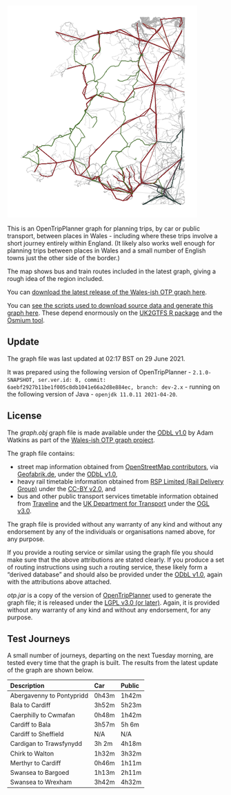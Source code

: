 ![](map.png)

This is an OpenTripPlanner graph for planning trips, by car or public transport, between places in Wales - including where these trips involve a short journey entirely within England. (It likely also works well enough for planning trips between places in Wales and a small number of English towns just the other side of the border.)

The map shows bus and train routes included in the latest graph, giving a rough idea of the region included.

You can [download the latest release of the Wales-ish OTP graph here](https://github.com/stupidpupil/wales_ish_otp_graph/releases/latest).

You can [see the scripts used to download source data and generate this graph here](https://github.com/stupidpupil/wales_ish_otp_graph). These depend enormously on the [UK2GTFS R package](https://itsleeds.github.io/UK2GTFS/) and the [Osmium tool](https://osmcode.org/osmium-tool/).

## Update

The graph file was last updated at 02:17 BST on 29 June 2021.

It was prepared using the following version of OpenTripPlanner - `2.1.0-SNAPSHOT, ser.ver.id: 8, commit: 6aebf2927b11be1f005c8db1041e66a2d8e884ec, branch: dev-2.x` - running on the following version of Java - `openjdk 11.0.11 2021-04-20`.

## License

The *graph.obj* graph file is made available under the [ODbL v1.0](https://opendatacommons.org/licenses/odbl/1-0/) by Adam Watkins as part of the [Wales-ish OTP graph project](https://stupidpupil.github.io/wales_ish_otp_graph).

The graph file contains:

  - street map information obtained from [OpenStreetMap contributors](https://www.openstreetmap.org/copyright), via [Geofabrik.de](https://download.geofabrik.de/europe/great-britain.html), under the [ODbL v1.0](https://opendatacommons.org/licenses/odbl/1-0/),
  - heavy rail timetable information obtained from [RSP Limited (Rail Delivery Group)](http://data.atoc.org/) under the [CC-BY v2.0](https://creativecommons.org/licenses/by/2.0/uk/legalcode), and
  - bus and other public transport services timetable information obtained from [Traveline](https://www.travelinedata.org.uk/traveline-open-data/traveline-national-dataset/) and the [UK Department for Transport](https://data.bus-data.dft.gov.uk/) under the [OGL v3.0](https://www.nationalarchives.gov.uk/doc/open-government-licence/version/3/).

The graph file is provided without any warranty of any kind and without any endorsement by any of the individuals or organisations named above, for any purpose.

If you provide a routing service or similar using the graph file you should make sure that the above attributions are stated clearly. If you produce a set of routing instructions using such a routing service, these likely form a “derived database” and should also be provided under the [ODbL v1.0](https://opendatacommons.org/licenses/odbl/1-0/), again with the attributions above attached.

*otp.jar* is a copy of the version of [OpenTripPlanner](https://github.com/opentripplanner/OpenTripPlanner) used to generate the graph file; it is released under the [LGPL v3.0 (or later)](https://opensource.org/licenses/LGPL-3.0). Again, it is provided without any warranty of any kind and without any endorsement, for any purpose.

## Test Journeys

A small number of journeys, departing on the next Tuesday morning, are tested every time that the graph is built. The results from the latest update of the graph are shown below.

| Description               | Car   | Public |
| :------------------------ | :---- | :----- |
| Abergavenny to Pontypridd | 0h43m | 1h42m  |
| Bala to Cardiff           | 3h52m | 5h23m  |
| Caerphilly to Cwmafan     | 0h48m | 1h42m  |
| Cardiff to Bala           | 3h57m | 5h 6m  |
| Cardiff to Sheffield      | N/A   | N/A    |
| Cardigan to Trawsfynydd   | 3h 2m | 4h18m  |
| Chirk to Walton           | 1h32m | 3h32m  |
| Merthyr to Cardiff        | 0h46m | 1h11m  |
| Swansea to Bargoed        | 1h13m | 2h11m  |
| Swansea to Wrexham        | 3h42m | 4h32m  |
